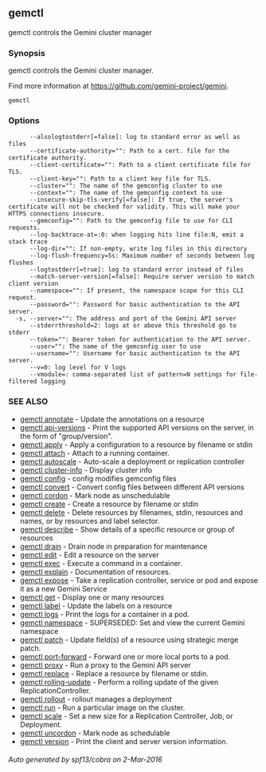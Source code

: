 ---
---

## gemctl

gemctl controls the Gemini cluster manager

### Synopsis


gemctl controls the Gemini cluster manager.

Find more information at https://github.com/gemini-project/gemini.

```
gemctl
```

### Options

```
      --alsologtostderr[=false]: log to standard error as well as files
      --certificate-authority="": Path to a cert. file for the certificate authority.
      --client-certificate="": Path to a client certificate file for TLS.
      --client-key="": Path to a client key file for TLS.
      --cluster="": The name of the gemconfig cluster to use
      --context="": The name of the gemconfig context to use
      --insecure-skip-tls-verify[=false]: If true, the server's certificate will not be checked for validity. This will make your HTTPS connections insecure.
      --gemconfig="": Path to the gemconfig file to use for CLI requests.
      --log-backtrace-at=:0: when logging hits line file:N, emit a stack trace
      --log-dir="": If non-empty, write log files in this directory
      --log-flush-frequency=5s: Maximum number of seconds between log flushes
      --logtostderr[=true]: log to standard error instead of files
      --match-server-version[=false]: Require server version to match client version
      --namespace="": If present, the namespace scope for this CLI request.
      --password="": Password for basic authentication to the API server.
  -s, --server="": The address and port of the Gemini API server
      --stderrthreshold=2: logs at or above this threshold go to stderr
      --token="": Bearer token for authentication to the API server.
      --user="": The name of the gemconfig user to use
      --username="": Username for basic authentication to the API server.
      --v=0: log level for V logs
      --vmodule=: comma-separated list of pattern=N settings for file-filtered logging
```

### SEE ALSO

* [gemctl annotate](/docs/user-guide/gemctl/gemctl_annotate/)	 - Update the annotations on a resource
* [gemctl api-versions](/docs/user-guide/gemctl/gemctl_api-versions/)	 - Print the supported API versions on the server, in the form of "group/version".
* [gemctl apply](/docs/user-guide/gemctl/gemctl_apply/)	 - Apply a configuration to a resource by filename or stdin
* [gemctl attach](/docs/user-guide/gemctl/gemctl_attach/)	 - Attach to a running container.
* [gemctl autoscale](/docs/user-guide/gemctl/gemctl_autoscale/)	 - Auto-scale a deployment or replication controller
* [gemctl cluster-info](/docs/user-guide/gemctl/gemctl_cluster-info/)	 - Display cluster info
* [gemctl config](/docs/user-guide/gemctl/gemctl_config/)	 - config modifies gemconfig files
* [gemctl convert](/docs/user-guide/gemctl/gemctl_convert/)	 - Convert config files between different API versions
* [gemctl cordon](/docs/user-guide/gemctl/gemctl_cordon/)	 - Mark node as unschedulable
* [gemctl create](/docs/user-guide/gemctl/gemctl_create/)	 - Create a resource by filename or stdin
* [gemctl delete](/docs/user-guide/gemctl/gemctl_delete/)	 - Delete resources by filenames, stdin, resources and names, or by resources and label selector.
* [gemctl describe](/docs/user-guide/gemctl/gemctl_describe/)	 - Show details of a specific resource or group of resources
* [gemctl drain](/docs/user-guide/gemctl/gemctl_drain/)	 - Drain node in preparation for maintenance
* [gemctl edit](/docs/user-guide/gemctl/gemctl_edit/)	 - Edit a resource on the server
* [gemctl exec](/docs/user-guide/gemctl/gemctl_exec/)	 - Execute a command in a container.
* [gemctl explain](/docs/user-guide/gemctl/gemctl_explain/)	 - Documentation of resources.
* [gemctl expose](/docs/user-guide/gemctl/gemctl_expose/)	 - Take a replication controller, service or pod and expose it as a new Gemini Service
* [gemctl get](/docs/user-guide/gemctl/gemctl_get/)	 - Display one or many resources
* [gemctl label](/docs/user-guide/gemctl/gemctl_label/)	 - Update the labels on a resource
* [gemctl logs](/docs/user-guide/gemctl/gemctl_logs/)	 - Print the logs for a container in a pod.
* [gemctl namespace](/docs/user-guide/gemctl/gemctl_namespace/)	 - SUPERSEDED: Set and view the current Gemini namespace
* [gemctl patch](/docs/user-guide/gemctl/gemctl_patch/)	 - Update field(s) of a resource using strategic merge patch.
* [gemctl port-forward](/docs/user-guide/gemctl/gemctl_port-forward/)	 - Forward one or more local ports to a pod.
* [gemctl proxy](/docs/user-guide/gemctl/gemctl_proxy/)	 - Run a proxy to the Gemini API server
* [gemctl replace](/docs/user-guide/gemctl/gemctl_replace/)	 - Replace a resource by filename or stdin.
* [gemctl rolling-update](/docs/user-guide/gemctl/gemctl_rolling-update/)	 - Perform a rolling update of the given ReplicationController.
* [gemctl rollout](/docs/user-guide/gemctl/gemctl_rollout/)	 - rollout manages a deployment
* [gemctl run](/docs/user-guide/gemctl/gemctl_run/)	 - Run a particular image on the cluster.
* [gemctl scale](/docs/user-guide/gemctl/gemctl_scale/)	 - Set a new size for a Replication Controller, Job, or Deployment.
* [gemctl uncordon](/docs/user-guide/gemctl/gemctl_uncordon/)	 - Mark node as schedulable
* [gemctl version](/docs/user-guide/gemctl/gemctl_version/)	 - Print the client and server version information.

###### Auto generated by spf13/cobra on 2-Mar-2016

